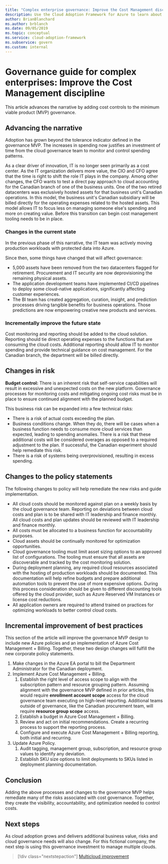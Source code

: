 ```yaml
---
title: "Complex enterprise governance: Improve the Cost Management discipline"
description: Use the Cloud Adoption Framework for Azure to learn about adding cost controls to a complex governance minimum viable product (MVP).
author: BrianBlanchard
ms.author: brblanch
ms.date: 09/05/2019
ms.topic: conceptual
ms.service: cloud-adoption-framework
ms.subservice: govern
ms.custom: internal
---
```


# Governance guide for complex enterprises: Improve the Cost Management discipline

This article advances the narrative by adding cost controls to the minimum viable product (MVP) governance.

## Advancing the narrative

Adoption has grown beyond the tolerance indicator defined in the governance MVP. The increases in spending now justifies an investment of time from the cloud governance team to monitor and control spending patterns.

As a clear driver of innovation, IT is no longer seen primarily as a cost center. As the IT organization delivers more value, the CIO and CFO agree that the time is right to shift the role IT plays in the company. Among other changes, the CFO wants to test a direct pay approach to cloud accounting for the Canadian branch of one of the business units. One of the two retired datacenters was exclusively hosted assets for that business unit's Canadian operations. In this model, the business unit's Canadian subsidiary will be billed directly for the operating expenses related to the hosted assets. This model allows IT to focus less on managing someone else's spending and more on creating value. Before this transition can begin cost management tooling needs to be in place.

### Changes in the current state

In the previous phase of this narrative, the IT team was actively moving production workloads with protected data into Azure.

Since then, some things have changed that will affect governance:

- 5,000 assets have been removed from the two datacenters flagged for retirement. Procurement and IT security are now deprovisioning the remaining physical assets.
- The application development teams have implemented CI/CD pipelines to deploy some cloud-native applications, significantly affecting customer experiences.
- The BI team has created aggregation, curation, insight, and prediction processes driving tangible benefits for business operations. Those predictions are now empowering creative new products and services.

### Incrementally improve the future state

Cost monitoring and reporting should be added to the cloud solution. Reporting should tie direct operating expenses to the functions that are consuming the cloud costs. Additional reporting should allow IT to monitor spending and provide technical guidance on cost management. For the Canadian branch, the department will be billed directly.

## Changes in risk

**Budget control:** There is an inherent risk that self-service capabilities will result in excessive and unexpected costs on the new platform. Governance processes for monitoring costs and mitigating ongoing cost risks must be in place to ensure continued alignment with the planned budget.

This business risk can be expanded into a few technical risks:

- There is a risk of actual costs exceeding the plan.
- Business conditions change. When they do, there will be cases when a business function needs to consume more cloud services than expected, leading to spending anomalies. There is a risk that these additional costs will be considered overages as opposed to a required adjustment to the plan. If successful, the Canadian experiment should help remediate this risk.
- There is a risk of systems being overprovisioned, resulting in excess spending.

## Changes to the policy statements

The following changes to policy will help remediate the new risks and guide implementation.

- All cloud costs should be monitored against plan on a weekly basis by the cloud governance team. Reporting on deviations between cloud costs and plan is to be shared with IT leadership and finance monthly. All cloud costs and plan updates should be reviewed with IT leadership and finance monthly.
- All costs must be allocated to a business function for accountability purposes.
- Cloud assets should be continually monitored for optimization opportunities.
- Cloud governance tooling must limit asset sizing options to an approved list of configurations. The tooling must ensure that all assets are discoverable and tracked by the cost monitoring solution.
- During deployment planning, any required cloud resources associated with the hosting of production workloads should be documented. This documentation will help refine budgets and prepare additional automation tools to prevent the use of more expensive options. During this process consideration should be given to different discounting tools offered by the cloud provider, such as Azure Reserved VM Instances or license cost reductions.
- All application owners are required to attend trained on practices for optimizing workloads to better control cloud costs.

## Incremental improvement of best practices

This section of the article will improve the governance MVP design to include new Azure policies and an implementation of Azure Cost Management + Billing. Together, these two design changes will fulfill the new corporate policy statements.

1. Make changes in the Azure EA portal to bill the Department Administrator for the Canadian deployment.
2. Implement Azure Cost Management + Billing.
    1. Establish the right level of access scope to align with the subscription pattern and resource grouping pattern. Assuming alignment with the governance MVP defined in prior articles, this would require **enrollment account scope** access for the cloud governance team executing on high-level reporting. Additional teams outside of governance, like the Canadian procurement team, will require **resource group scope** access.
    2. Establish a budget in Azure Cost Management + Billing.
    3. Review and act on initial recommendations. Create a recurring process to support the reporting process.
    4. Configure and execute Azure Cost Management + Billing reporting, both initial and recurring.
3. Update Azure Policy.
    1. Audit tagging, management group, subscription, and resource group values to identify any deviation.
    2. Establish SKU size options to limit deployments to SKUs listed in deployment planning documentation.

## Conclusion

Adding the above processes and changes to the governance MVP helps remediate many of the risks associated with cost governance. Together, they create the visibility, accountability, and optimization needed to control costs.

## Next steps

As cloud adoption grows and delivers additional business value, risks and cloud governance needs will also change. For this fictional company, the next step is using this governance investment to manage multiple clouds.

> [!div class="nextstepaction"]
> [Multicloud improvement](./multicloud-improvement.md)
